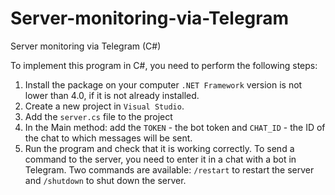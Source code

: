 # Server-monitoring-via-Telegram
Server monitoring via Telegram (C#)

To implement this program in C#, you need to perform the following steps:

1. Install the package on your computer `.NET Framework` version is not lower than 4.0, if it is not already installed.
2. Create a new project in `Visual Studio`.
3. Add the `server.cs` file to the project
4. In the Main method: add the `TOKEN` - the bot token and `CHAT_ID` - the ID of the chat to which messages will be sent.
5. Run the program and check that it is working correctly. To send a command to the server, you need to enter it in a chat with a bot in Telegram. Two commands are available: `/restart` to restart the server and `/shutdown` to shut down the server.
